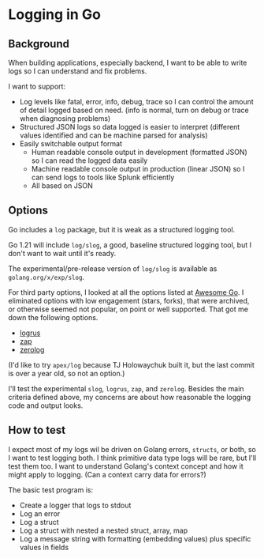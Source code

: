 # Logging in Go

## Background

When building applications, especially backend, I want to be able to write logs so I can understand and fix problems.

I want to support:

* Log levels like fatal, error, info, debug, trace so I can control the amount of detail logged based on need. (info is normal, turn on debug or trace when diagnosing problems)
* Structured JSON logs so data logged is easier to interpret (different values identified and can be machine parsed for analysis)
* Easily switchable output format
  * Human readable console output in development (formatted JSON) so I can read the logged data easily
  * Machine readable console output in production (linear JSON) so I can send logs to tools like Splunk efficiently
  * All based on JSON

## Options

Go includes a `log` package, but it is weak as a structured logging tool.

Go 1.21 will include `log/slog`, a good, baseline structured logging tool, but I don't want to wait until it's ready.

The experimental/pre-release version of `log/slog` is available as `golang.org/x/exp/slog`.

For third party options, I looked at all the options listed at [Awesome Go](https://awesome-go.com/logging). I eliminated options with low engagement (stars, forks), that were archived, or otherwise seemed not popular, on point or well supported. That got me down the following options.

* [logrus](https://github.com/sirupsen/logrus)
* [zap](https://github.com/uber-go/zap)
* [zerolog](https://github.com/rs/zerolog)

(I'd like to try `apex/log` because TJ Holowaychuk built it, but the last commit is over a year old, so not an option.)

I'll test the experimental `slog`, `logrus`, `zap`, and `zerolog`. Besides the main criteria defined above, my concerns are about how reasonable the logging code and output looks.

## How to test

I expect most of my logs wil be driven on Golang errors, `structs`, or both, so I want to test logging both. I think primitive data type logs will be rare, but I'll test them too. I want to understand Golang's context concept and how it might apply to logging. (Can a context carry data for errors?)

The basic test program is:

* Create a logger that logs to stdout
* Log an error
* Log a struct
* Log a struct with nested a nested struct, array, map
* Log a message string with formatting (embedding values) plus specific values in fields
